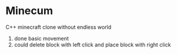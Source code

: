 # Minecum
C++ minecraft clone without endless world
1) done basic movement
2) could delete block with left click and place block with right click

